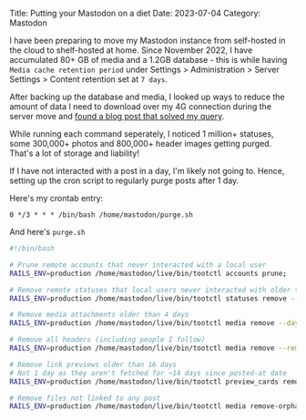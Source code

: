 Title: Putting your Mastodon on a diet
Date: 2023-07-04
Category: Mastodon

I have been preparing to move my Mastodon instance from self-hosted in the cloud to shelf-hosted at home.
Since November 2022, I have accumulated 80+ GB of media and a 1.2GB database - 
this is while having `Media cache retention period` under 
Settings > Administration > Server Settings > Content retention set at `7 days`.

After backing up the database and media, I looked up ways to reduce the amount of data 
I need to download over my 4G connection during the server move and [found a blog post
that solved my query](https://ricard.dev/improving-mastodons-disk-usage/).

While running each command seperately, I noticed 1 million+ statuses,
some 300,000+ photos and 800,000+ header images getting purged.
That's a lot of storage and liability!

If I have not interacted with a post in a day, I'm likely not going to.
Hence, setting up the cron script to regularly purge posts after 1 day.

Here's my crontab entry:

```crontab
0 */3 * * * /bin/bash /home/mastodon/purge.sh
```

And here's `purge.sh`

```sh
#!/bin/bash

# Prune remote accounts that never interacted with a local user
RAILS_ENV=production /home/mastodon/live/bin/tootctl accounts prune;

# Remove remote statuses that local users never interacted with older than 1 days
RAILS_ENV=production /home/mastodon/live/bin/tootctl statuses remove --days 1;

# Remove media attachments older than 4 days
RAILS_ENV=production /home/mastodon/live/bin/tootctl media remove --days 1;

# Remove all headers (including people I follow)
RAILS_ENV=production /home/mastodon/live/bin/tootctl media remove --remove-headers --include-follows --days 0;

# Remove link previews older than 16 days 
# Not 1 day as they aren't fetched for ~14 days since posted-at date
RAILS_ENV=production /home/mastodon/live/bin/tootctl preview_cards remove --days 16;

# Remove files not linked to any post
RAILS_ENV=production /home/mastodon/live/bin/tootctl media remove-orphans;
```
